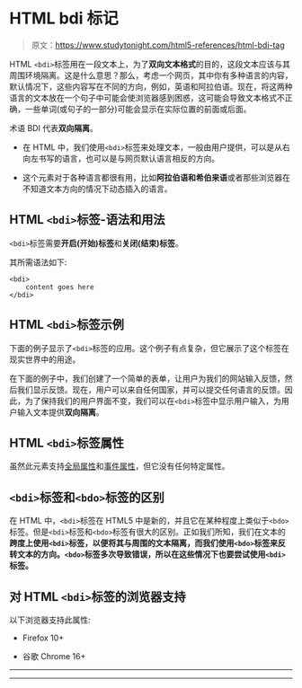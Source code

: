 # HTML bdi 标记

> 原文：<https://www.studytonight.com/html5-references/html-bdi-tag>

HTML `<bdi>`标签用在一段文本上，为了**双向文本格式**的目的，这段文本应该与其周围环境隔离。这是什么意思？那么，考虑一个网页，其中你有多种语言的内容，默认情况下，这些内容写在不同的方向，例如，英语和阿拉伯语。现在，将这两种语言的文本放在一个句子中可能会使浏览器感到困惑，这可能会导致文本格式不正确，一些单词(或句子的一部分)可能会显示在实际位置的前面或后面。

术语 BDI 代表**双向隔离**。

*   在 HTML 中，我们使用`<bdi>`标签来处理文本，一般由用户提供，可以是从右向左书写的语言，也可以是与网页默认语言相反的方向。

*   这个元素对于各种语言都很有用，比如**阿拉伯语和希伯来语**或者那些浏览器在不知道文本方向的情况下动态插入的语言。

## HTML `<bdi>`标签-语法和用法

`<bdi>`标签需要**开启(开始)标签**和**关闭(结束)标签**。

其所需语法如下:

```
<bdi>
    content goes here
</bdi>
```

## HTML `<bdi>`标签示例

下面的例子显示了`<bdi>`标签的应用。这个例子有点复杂，但它展示了这个标签在现实世界中的用途。

在下面的例子中，我们创建了一个简单的表单，让用户为我们的网站输入反馈，然后我们显示反馈。现在，用户可以来自任何国家，并可以提交任何语言的反馈。因此，为了保持我们的用户界面不变，我们可以在`<bdi>`标签中显示用户输入，为用户输入文本提供**双向隔离**。

## HTML `<bdi>`标签属性

虽然此元素支持[全局属性](https://www.studytonight.com/html5-references/html-global-attributes)和[事件属性](https://www.studytonight.com/html5-references/html-event-attributes)，但它没有任何特定属性。

## `<bdi>`标签和`<bdo>`标签的区别

在 HTML 中，`<bdi>`标签在 HTML5 中是新的，并且它在某种程度上类似于`<bdo>`标签。但是`<bdi>`标签和`<bdo>`标签有很大的区别。正如我们所知，我们在文本的**跨度上使用`<bdi>`标签，以便将其与周围的文本隔离，而我们使用`<bdo>`标签来反转文本的方向。`<bdo>`标签多次导致错误，所以在这些情况下也要尝试使用`<bdi>`标签。**

## 对 HTML `<bdi>`标签的浏览器支持

以下浏览器支持此属性:

*   Firefox 10+

*   谷歌 Chrome 16+

* * *

* * *